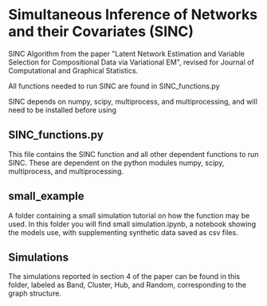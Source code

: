 # Simultaneous Inference of Networks and their Covariates (SINC)
SINC Algorithm from the paper "Latent Network Estimation and Variable Selection for Compositional Data via Variational EM", revised for Journal of Computational and Graphical Statistics.

All functions needed to run SINC are found in SINC_functions.py

SINC depends on numpy, scipy, multiprocess, and multiprocessing, and will need to be installed before using

## SINC_functions.py

This file contains the SINC function and all other dependent functions to run SINC. These are dependent on the python modules numpy, scipy, multiprocess, and multiprocessing.

## small_example

A folder containing a small simulation tutorial on how the function may be used. In this folder you will find small simulation.ipynb, a notebook showing the models use, with supplementing synthetic data saved as csv files.

## Simulations

The simulations reported in section 4 of the paper can be found in this folder, labeled as Band, Cluster, Hub, and Random, corresponding to the graph structure.